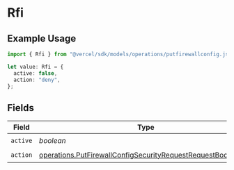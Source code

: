 # Rfi

## Example Usage

```typescript
import { Rfi } from "@vercel/sdk/models/operations/putfirewallconfig.js";

let value: Rfi = {
  active: false,
  action: "deny",
};
```

## Fields

| Field                                                                                                                                        | Type                                                                                                                                         | Required                                                                                                                                     | Description                                                                                                                                  |
| -------------------------------------------------------------------------------------------------------------------------------------------- | -------------------------------------------------------------------------------------------------------------------------------------------- | -------------------------------------------------------------------------------------------------------------------------------------------- | -------------------------------------------------------------------------------------------------------------------------------------------- |
| `active`                                                                                                                                     | *boolean*                                                                                                                                    | :heavy_check_mark:                                                                                                                           | N/A                                                                                                                                          |
| `action`                                                                                                                                     | [operations.PutFirewallConfigSecurityRequestRequestBodyAction](../../models/operations/putfirewallconfigsecurityrequestrequestbodyaction.md) | :heavy_check_mark:                                                                                                                           | N/A                                                                                                                                          |